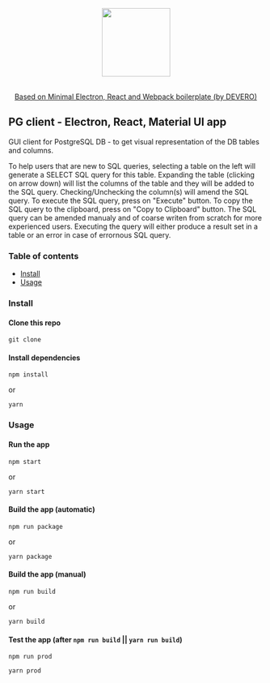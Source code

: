 <p align="center">
  <img src="https://cdn.rawgit.com/alexdevero/electron-react-webpack-boilerplate/master/docs/images/electron-react-webpack-boilerplate.png" width="135" align="center">
  <br>
  <br>
</p>

<p align="center">
  <a href="https://david-dm.org/alexdevero/electron-react-webpack-boilerplate">Based on Minimal Electron, React and Webpack boilerplate (by DEVERO)</a>
</p>

## PG client - Electron, React, Material UI app 

GUI client for PostgreSQL DB - to get visual representation of the DB tables and columns.

To help users that are new to SQL queries, selecting a table on the left will generate a SELECT SQL query for this table. Expanding the table (clicking on arrow down) will list the columns of the table and they will be added to the SQL query. Checking/Unchecking the column(s) will amend the SQL query.
To execute the SQL query, press on "Execute" button.
To copy the SQL query to the clipboard, press on "Copy to Clipboard" button. 
The SQL query can be amended manualy and of coarse writen from scratch for more experienced users. 
Executing the query will either produce a result set in a table or an error in case of errornous SQL query.

### Table of contents

* [Install](#install)
* [Usage](#usage)

### Install

#### Clone this repo

```
git clone 
```

#### Install dependencies

```
npm install
```
or
```
yarn
```

### Usage

#### Run the app

```
npm start
```
or
```
yarn start
```

#### Build the app (automatic)

```
npm run package
```
or
```
yarn package
```

#### Build the app (manual)

```
npm run build
```
or
```
yarn build
```

#### Test the app (after `npm run build` || `yarn run build`)
```
npm run prod
```
```
yarn prod
```

